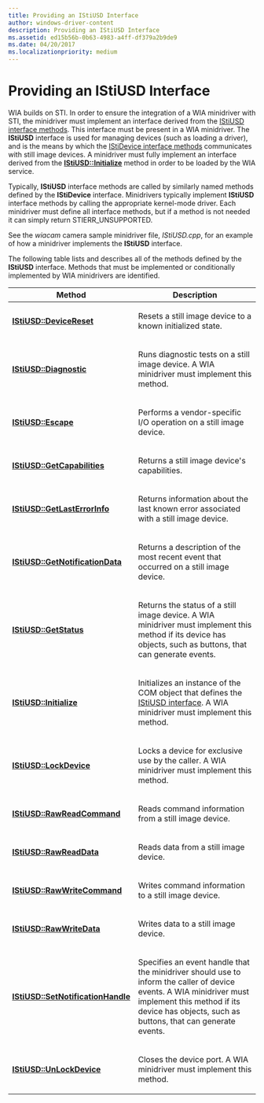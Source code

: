 ```yaml
---
title: Providing an IStiUSD Interface
author: windows-driver-content
description: Providing an IStiUSD Interface
ms.assetid: ed15b56b-0b63-4983-a4ff-df379a2b9de9
ms.date: 04/20/2017
ms.localizationpriority: medium
---
```


# Providing an IStiUSD Interface





WIA builds on STI. In order to ensure the integration of a WIA minidriver with STI, the minidriver must implement an interface derived from the [IStiUSD interface methods](https://msdn.microsoft.com/library/windows/hardware/ff543827). This interface must be present in a WIA minidriver. The **IStiUSD** interface is used for managing devices (such as loading a driver), and is the means by which the [IStiDevice interface methods](https://msdn.microsoft.com/library/windows/hardware/ff543755) communicates with still image devices. A minidriver must fully implement an interface derived from the [**IStiUSD::Initialize**](https://msdn.microsoft.com/library/windows/hardware/ff543824) method in order to be loaded by the WIA service.

Typically, **IStiUSD** interface methods are called by similarly named methods defined by the **IStiDevice** interface. Minidrivers typically implement **IStiUSD** interface methods by calling the appropriate kernel-mode driver. Each minidriver must define all interface methods, but if a method is not needed it can simply return STIERR\_UNSUPPORTED.

See the *wiacam* camera sample minidriver file, *IStiUSD.cpp*, for an example of how a minidriver implements the **IStiUSD** interface.

The following table lists and describes all of the methods defined by the **IStiUSD** interface. Methods that must be implemented or conditionally implemented by WIA minidrivers are identified.

<table>
<colgroup>
<col width="50%" />
<col width="50%" />
</colgroup>
<thead>
<tr class="header">
<th>Method</th>
<th>Description</th>
</tr>
</thead>
<tbody>
<tr class="odd">
<td><p><a href="https://msdn.microsoft.com/library/windows/hardware/ff543812" data-raw-source="[&lt;strong&gt;IStiUSD::DeviceReset&lt;/strong&gt;](https://msdn.microsoft.com/library/windows/hardware/ff543812)"><strong>IStiUSD::DeviceReset</strong></a></p></td>
<td><p>Resets a still image device to a known initialized state.</p></td>
</tr>
<tr class="even">
<td><p><a href="https://msdn.microsoft.com/library/windows/hardware/ff543814" data-raw-source="[&lt;strong&gt;IStiUSD::Diagnostic&lt;/strong&gt;](https://msdn.microsoft.com/library/windows/hardware/ff543814)"><strong>IStiUSD::Diagnostic</strong></a></p></td>
<td><p>Runs diagnostic tests on a still image device. A WIA minidriver must implement this method.</p></td>
</tr>
<tr class="odd">
<td><p><a href="https://msdn.microsoft.com/library/windows/hardware/ff543815" data-raw-source="[&lt;strong&gt;IStiUSD::Escape&lt;/strong&gt;](https://msdn.microsoft.com/library/windows/hardware/ff543815)"><strong>IStiUSD::Escape</strong></a></p></td>
<td><p>Performs a vendor-specific I/O operation on a still image device.</p></td>
</tr>
<tr class="even">
<td><p><a href="https://msdn.microsoft.com/library/windows/hardware/ff543817" data-raw-source="[&lt;strong&gt;IStiUSD::GetCapabilities&lt;/strong&gt;](https://msdn.microsoft.com/library/windows/hardware/ff543817)"><strong>IStiUSD::GetCapabilities</strong></a></p></td>
<td><p>Returns a still image device&#39;s capabilities.</p></td>
</tr>
<tr class="odd">
<td><p><a href="https://msdn.microsoft.com/library/windows/hardware/ff543820" data-raw-source="[&lt;strong&gt;IStiUSD::GetLastErrorInfo&lt;/strong&gt;](https://msdn.microsoft.com/library/windows/hardware/ff543820)"><strong>IStiUSD::GetLastErrorInfo</strong></a></p></td>
<td><p>Returns information about the last known error associated with a still image device.</p></td>
</tr>
<tr class="even">
<td><p><a href="https://msdn.microsoft.com/library/windows/hardware/ff543821" data-raw-source="[&lt;strong&gt;IStiUSD::GetNotificationData&lt;/strong&gt;](https://msdn.microsoft.com/library/windows/hardware/ff543821)"><strong>IStiUSD::GetNotificationData</strong></a></p></td>
<td><p>Returns a description of the most recent event that occurred on a still image device.</p></td>
</tr>
<tr class="odd">
<td><p><a href="https://msdn.microsoft.com/library/windows/hardware/ff543823" data-raw-source="[&lt;strong&gt;IStiUSD::GetStatus&lt;/strong&gt;](https://msdn.microsoft.com/library/windows/hardware/ff543823)"><strong>IStiUSD::GetStatus</strong></a></p></td>
<td><p>Returns the status of a still image device. A WIA minidriver must implement this method if its device has objects, such as buttons, that can generate events.</p></td>
</tr>
<tr class="even">
<td><p><a href="https://msdn.microsoft.com/library/windows/hardware/ff543824" data-raw-source="[&lt;strong&gt;IStiUSD::Initialize&lt;/strong&gt;](https://msdn.microsoft.com/library/windows/hardware/ff543824)"><strong>IStiUSD::Initialize</strong></a></p></td>
<td><p>Initializes an instance of the COM object that defines the <a href="https://msdn.microsoft.com/library/windows/hardware/ff543827" data-raw-source="[IStiUSD interface](https://msdn.microsoft.com/library/windows/hardware/ff543827)">IStiUSD interface</a>. A WIA minidriver must implement this method.</p></td>
</tr>
<tr class="odd">
<td><p><a href="https://msdn.microsoft.com/library/windows/hardware/ff543829" data-raw-source="[&lt;strong&gt;IStiUSD::LockDevice&lt;/strong&gt;](https://msdn.microsoft.com/library/windows/hardware/ff543829)"><strong>IStiUSD::LockDevice</strong></a></p></td>
<td><p>Locks a device for exclusive use by the caller. A WIA minidriver must implement this method.</p></td>
</tr>
<tr class="even">
<td><p><a href="https://msdn.microsoft.com/library/windows/hardware/ff543831" data-raw-source="[&lt;strong&gt;IStiUSD::RawReadCommand&lt;/strong&gt;](https://msdn.microsoft.com/library/windows/hardware/ff543831)"><strong>IStiUSD::RawReadCommand</strong></a></p></td>
<td><p>Reads command information from a still image device.</p></td>
</tr>
<tr class="odd">
<td><p><a href="https://msdn.microsoft.com/library/windows/hardware/ff543834" data-raw-source="[&lt;strong&gt;IStiUSD::RawReadData&lt;/strong&gt;](https://msdn.microsoft.com/library/windows/hardware/ff543834)"><strong>IStiUSD::RawReadData</strong></a></p></td>
<td><p>Reads data from a still image device.</p></td>
</tr>
<tr class="even">
<td><p><a href="https://msdn.microsoft.com/library/windows/hardware/ff543836" data-raw-source="[&lt;strong&gt;IStiUSD::RawWriteCommand&lt;/strong&gt;](https://msdn.microsoft.com/library/windows/hardware/ff543836)"><strong>IStiUSD::RawWriteCommand</strong></a></p></td>
<td><p>Writes command information to a still image device.</p></td>
</tr>
<tr class="odd">
<td><p><a href="https://msdn.microsoft.com/library/windows/hardware/ff543839" data-raw-source="[&lt;strong&gt;IStiUSD::RawWriteData&lt;/strong&gt;](https://msdn.microsoft.com/library/windows/hardware/ff543839)"><strong>IStiUSD::RawWriteData</strong></a></p></td>
<td><p>Writes data to a still image device.</p></td>
</tr>
<tr class="even">
<td><p><a href="https://msdn.microsoft.com/library/windows/hardware/ff543840" data-raw-source="[&lt;strong&gt;IStiUSD::SetNotificationHandle&lt;/strong&gt;](https://msdn.microsoft.com/library/windows/hardware/ff543840)"><strong>IStiUSD::SetNotificationHandle</strong></a></p></td>
<td><p>Specifies an event handle that the minidriver should use to inform the caller of device events. A WIA minidriver must implement this method if its device has objects, such as buttons, that can generate events.</p></td>
</tr>
<tr class="odd">
<td><p><a href="https://msdn.microsoft.com/library/windows/hardware/ff543843" data-raw-source="[&lt;strong&gt;IStiUSD::UnLockDevice&lt;/strong&gt;](https://msdn.microsoft.com/library/windows/hardware/ff543843)"><strong>IStiUSD::UnLockDevice</strong></a></p></td>
<td><p>Closes the device port. A WIA minidriver must implement this method.</p></td>
</tr>
</tbody>
</table>

 

 

 





